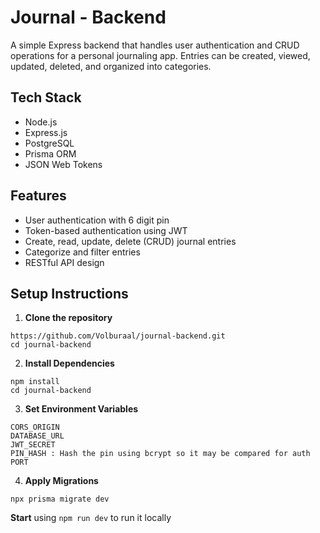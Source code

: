 # Journal - Backend

A simple Express backend that handles user authentication and CRUD operations for a personal journaling app. Entries can be created, viewed, updated, deleted, and organized into categories.

## Tech Stack

- Node.js
- Express.js
- PostgreSQL
- Prisma ORM
- JSON Web Tokens

## Features

- User authentication with 6 digit pin
- Token-based authentication using JWT
- Create, read, update, delete (CRUD) journal entries
- Categorize and filter entries
- RESTful API design

## Setup Instructions

1. **Clone the repository**

```
https://github.com/Volburaal/journal-backend.git
cd journal-backend
```

2. **Install Dependencies**

```
npm install
cd journal-backend
```

3. **Set Environment Variables**
```
CORS_ORIGIN
DATABASE_URL
JWT_SECRET
PIN_HASH : Hash the pin using bcrypt so it may be compared for auth
PORT
```

4. **Apply Migrations**

```
npx prisma migrate dev
```

**Start** using ```npm run dev``` to run it locally

